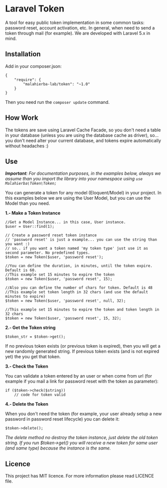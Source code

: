 # Laravel Token

A tool for easy public token implementation in some common tasks: password reset, account activation, etc. In general, when need to send a token through mail (for example). We are developed with Laravel 5.x in mind.

## Installation

Add in your composer.json:

    {
        "require": {
            "malahierba-lab/token": "~1.0"
        }
    }

Then you need run the `composer update` command.

## How Work

The tokens are save using Laravel Cache Facade, so you don't need a table in your database (unless you are using the database cache as driver), so... you don't need alter your current database, and tokens expire automatically without headaches :)

## Use

***Important**: For documentation purposes, in the examples below, always we assume than you import the library into your namespace using `use Malahierba\Token\Token;`*

You can generate a token for any model (Eloquent/Model) in your project. In this examples below we are using the User Model, but you can use the Model than you need.

**1.- Make a Token Instance**

    //Get a Model Instance... in this case, User instance.
    $user = User::find(1);
    
    // Create a password reset token instance
    // 'password reset' is just a example... you can use the string than you want :)
    // so.. if you want a token named 'my token type' just use it as second parameter. No predefined types.
    $token = new Token($user, 'password reset');
    
    //You can define the duration, in minutes, until the token expire. Default is 60.
    //This example set 15 minutes to expire the token
    $token = new Token($user, 'password reset', 15);
    
    //Also you can define the number of chars for token. Default is 48
    //This example set token length in 32 chars (and use the default minutes to expire)
    $token = new Token($user, 'password reset', null, 32);
    
    //This example set 15 minutes to expire the token and token length in 32 chars
    $token = new Token($user, 'password reset', 15, 32);
    
**2.- Get the Token string**

    $token_str = $token->get();
    
If no previous token exists (or previous token is expired), then you will get a new randomly generated string. If previous token exists (and is not expired yet) the you get that token.

**3.- Check the Token**

You can validate a token entered by an user or when come from url (for example if you mail a link for password reset with the token as parameter):

    if ($token->check($string))
        // code for token valid
        
**4.- Delete the Token**

When you don't need the token (for example, your user already setup a new password in password reset lifecycle) you can delete it:

    $token->delete();
    
*The delete method no destroy the token instance, just delete the old token string. If you run $token->get() you will receive a new token for same user (and same type) because the instance is the same.*

## Licence

This project has MIT licence. For more information please read LICENCE file.